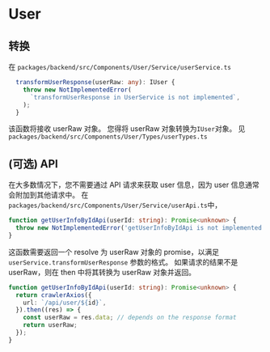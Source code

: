 # User

## 转换

在 `packages/backend/src/Components/User/Service/userService.ts`

```typescript
  transformUserResponse(userRaw: any): IUser {
    throw new NotImplementedError(
      `transformUserResponse in UserService is not implemented`,
    );
  }
```

该函数将接收 userRaw 对象。 您得将 userRaw 对象转换为`IUser`对象。 见`packages/backend/src/Components/User/Types/userTypes.ts`

## (可选) API

在大多数情况下，您不需要通过 API 请求来获取 user 信息，因为 user 信息通常会附加到其他请求中。
在`packages/backend/src/Components/User/Service/userApi.ts`中，

```typescript
function getUserInfoByIdApi(userId: string): Promise<unknown> {
  throw new NotImplementedError('getUserInfoByIdApi is not implemented');
}
```

这函数需要返回一个 resolve 为 userRaw 对象的 promise，以满足 `userService.transformUserResponse` 参数的格式。
如果请求的结果不是 userRaw，则在 then 中将其转换为 userRaw 对象并返回。

```typescript
function getUserInfoByIdApi(userId: string): Promise<unknown> {
  return crawlerAxios({
    url: `/api/user/${id}`,
  }).then((res) => {
    const userRaw = res.data; // depends on the response format
    return userRaw;
  });
}
```

